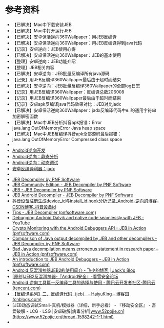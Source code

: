 # 参考资料

* 【已解决】Mac中下载安装JEB
* 【已解决】Mac中打开运行JEB
* 【已解决】安卓保活逆向360Wallpaper：用JEB反编译
* 【已解决】安卓保活逆向360Wallpaper：用JEB反编译得到java代码
* 【记录】安卓逆向：JEB使用心得
* 【已解决】安卓保活逆向360Wallpaper：JEB的基本使用
* 【整理】安卓逆向：JEB功能介绍
* 【整理】JEB相关内容
* 【已解决】安卓逆向：JEB批量反编译所有java源码
* 【记录】用JEB反编译360Wallpaper最后由于超时而结束
* 【已解决】安卓逆向：JEB批量反编译360Wallpaper的全部log日志
* 【记录】用JEB反编译360Wallpaper：反编译总数206008
* 【记录】用JEB反编译360Wallpaper最后由于超时而结束
* 【记录】安卓apk反编译java代码效果对比：JEB对比jadx
* 【已解决】安卓保活逆向360Wallpaper：jadx反编译代码中e.i的通用字符串加密解密函数
* 【已解决】Mac中JEB分析抖音apk报错：Error java.lang.OutOfMemoryError Java heap space
* 【已解决】Mac中JEB反编译抖音apk全部源码最后报错：java.lang.OutOfMemoryError Compressed class space
* 
* [Android逆向开发](https://book.crifan.org/books/android_reverse_dev/website/)
* [Android逆向：静态分析](https://book.crifan.org/books/android_re_static_analysis/website/)
* [Android逆向：动态调试](https://book.crifan.org/books/android_re_dynamic_debug/website/)
* [安卓反编译利器：jadx](https://book.crifan.org/books/android_re_decompile_jadx/website/)
* 
* [JEB Decompiler by PNF Software](https://www.pnfsoftware.com/)
* [JEB Community Edition - JEB Decompiler by PNF Software](https://www.pnfsoftware.com/jeb/community-edition)
* [JEB - JEB Decompiler by PNF Software](https://www.pnfsoftware.com/jeb/)
* [JEB Android Decompiler - JEB Decompiler by PNF Software](https://www.pnfsoftware.com/jeb/android)
* [抖音设备注册生成device_id与install_id hook分析记录_Android-逆向的博客-CSDN博客_抖音设备id](https://blog.csdn.net/android_so/article/details/108442681?spm=1001.2014.3001.5501)
* [Tips - JEB Decompiler (pnfsoftware.com)](https://www.pnfsoftware.com/jeb/manual/tips/#bulk-decompilations)
* [Debugging Android Dalvik and native code seamlessly with JEB - YouTube](https://www.youtube.com/watch?v=qfnvR7nA0wU)
* [Crypto Monitoring with the Android Debuggers API – JEB in Action (pnfsoftware.com)](https://www.pnfsoftware.com/blog/crypto-monitoring-android-debuggers-api/)
* [Comparison of Java output decompiled by JEB and other decompilers - JEB Decompiler by PNF Software](https://www.pnfsoftware.com/jeb1/comp)
* [Bad Java decompilation means erroneous statement in research paper – JEB in Action (pnfsoftware.com)](https://www.pnfsoftware.com/blog/bad-apk-decompilation-means-partial-erroneous-conclusion-in-research-paper/)
* [An introduction to JEB Android Debuggers – JEB in Action (pnfsoftware.com)](https://www.pnfsoftware.com/blog/jeb-android-debuggers/)
* [Android 反混淆神器JEB2的使用简介 - 飞少的博客 | Jack's Blog](http://jackzhang.info/2018/08/28/Android-反混淆神器JEB2的使用简介/)
* [[原创]JEB2反混淆神器-『Android安全』-看雪安全论坛](https://bbs.pediy.com/thread-227046.htm)
* [Android 逆向工具篇—反编译工具的选择与使用 - 腾讯云开发者社区-腾讯云 (tencent.com)](https://cloud.tencent.com/developer/news/535738)
* [【反编译系列】二、反编译代码（jeb） - HaiyuKing - 博客园 (cnblogs.com)](https://www.cnblogs.com/whycxb/p/9141060.html)
* [JEB动态调试Smali-真机/模拟器（详细，新手必看） - 『移动安全区』 - 吾爱破解 - LCG - LSG |安卓破解|病毒分析|www.52pojie.cn](https://www.52pojie.cn/thread-1598242-1-1.html)
* 